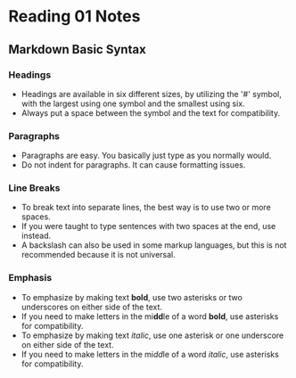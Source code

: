 # Reading 01 Notes

## Markdown Basic Syntax

### Headings

- Headings are available in six different sizes, by utilizing the '#' symbol, with the largest using one symbol and the smallest using six.
- Always put a space between the symbol and the text for compatibility.

### Paragraphs

- Paragraphs are easy. You basically just type as you normally would.
- Do not indent for paragraphs. It can cause formatting issues.

### Line Breaks

- To break text into separate lines, the best way is to use two or more spaces.
- If you were taught to type sentences with two spaces at the end, use <br> instead.
- A backslash can also be used in some markup languages, but this is not recommended because it is not universal.

### Emphasis

- To emphasize by making text **bold**, use two asterisks or two underscores on either side of the text.
- If you need to make letters in the mi**dd**le of a word **bold**, use asterisks for compatibility.
- To emphasize by making text *italic*, use one asterisk or one underscore on either side of the text.
- If you need to make letters in the mi*dd*le of a word *italic*, use asterisks for compatibility.
